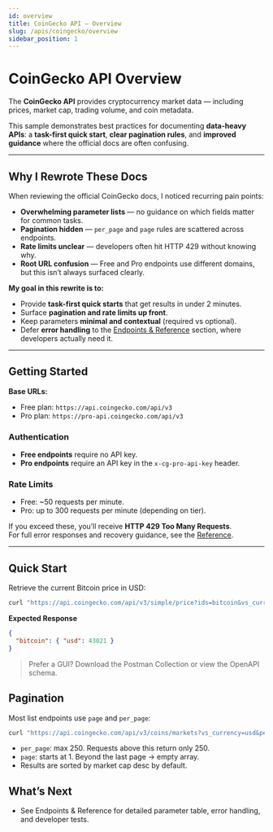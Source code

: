```yaml
---
id: overview
title: CoinGecko API — Overview
slug: /apis/coingecko/overview
sidebar_position: 1
---
```


# CoinGecko API Overview

The **CoinGecko API** provides cryptocurrency market data — including prices, market cap, trading volume, and coin metadata.  

This sample demonstrates best practices for documenting **data-heavy APIs**: a **task-first quick start**, **clear pagination rules**, and **improved guidance** where the official docs are often confusing.

---

## Why I Rewrote These Docs

When reviewing the official CoinGecko docs, I noticed recurring pain points:

- **Overwhelming parameter lists** — no guidance on which fields matter for common tasks.  
- **Pagination hidden** — `per_page` and `page` rules are scattered across endpoints.  
- **Rate limits unclear** — developers often hit HTTP 429 without knowing why.  
- **Root URL confusion** — Free and Pro endpoints use different domains, but this isn’t always surfaced clearly.  

**My goal in this rewrite is to:**
- Provide **task-first quick starts** that get results in under 2 minutes.  
- Surface **pagination and rate limits up front**.  
- Keep parameters **minimal and contextual** (required vs optional).  
- Defer **error handling** to the [Endpoints & Reference](./reference) section, where developers actually need it.

---

## Getting Started

**Base URLs:**
- Free plan: `https://api.coingecko.com/api/v3`  
- Pro plan: `https://pro-api.coingecko.com/api/v3`  

### Authentication

- **Free endpoints** require no API key.  
- **Pro endpoints** require an API key in the `x-cg-pro-api-key` header.  

### Rate Limits

- Free: ~50 requests per minute.  
- Pro: up to 300 requests per minute (depending on tier).  

If you exceed these, you’ll receive **HTTP 429 Too Many Requests**.  
For full error responses and recovery guidance, see the [Reference](./reference).

---

## Quick Start 

Retrieve the current Bitcoin price in USD:

```bash
curl "https://api.coingecko.com/api/v3/simple/price?ids=bitcoin&vs_currencies=usd"
```
**Expected Response**
```json
{
  "bitcoin": { "usd": 43021 }
}
```
> Prefer a GUI? Download the Postman Collection or view the OpenAPI schema.

## Pagination
Most list endpoints use `page` and `per_page`:
```bash 
curl "https://api.coingecko.com/api/v3/coins/markets?vs_currency=usd&per_page=50&page=2"
```
- `per_page`: max 250. Requests above this return only 250.
- `page`: starts at 1. Beyond the last page → empty array.
- Results are sorted by market cap desc by default.

## What’s Next
- See Endpoints & Reference for detailed parameter table, error handling, and developer tests.